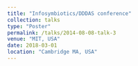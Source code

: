 ```yaml
---
title: "Infosymbiotics/DDDAS conference"
collection: talks
type: "Poster"
permalink: /talks/2014-08-08-talk-3
venue: "MIT, USA"
date: 2018-03-01
location: "Cambridge MA, USA"
---
```



